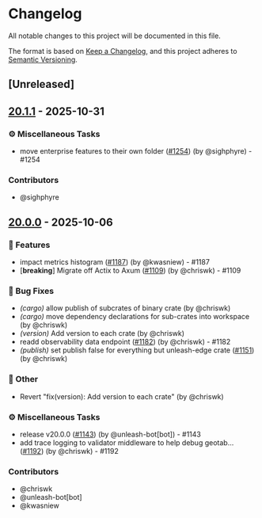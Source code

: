 # Changelog

All notable changes to this project will be documented in this file.

The format is based on [Keep a Changelog](https://keepachangelog.com/en/1.0.0/),
and this project adheres to [Semantic Versioning](https://semver.org/spec/v2.0.0.html).

## [Unreleased]

## [20.1.1](https://github.com/Unleash/unleash-edge/compare/unleash-edge-client-api-v20.1.0...unleash-edge-client-api-v20.1.1) - 2025-10-31

### ⚙️ Miscellaneous Tasks
- move enterprise features to their own folder ([#1254](https://github.com/unleash/unleash-edge/issues/1254)) (by @sighphyre) - #1254

### Contributors

* @sighphyre

## [20.0.0](https://github.com/Unleash/unleash-edge/releases/tag/unleash-edge-client-api-v20.0.0) - 2025-10-06

### 🚀 Features
- impact metrics histogram ([#1187](https://github.com/unleash/unleash-edge/issues/1187)) (by @kwasniew) - #1187
- [**breaking**] Migrate off Actix to Axum ([#1109](https://github.com/unleash/unleash-edge/issues/1109)) (by @chriswk) - #1109

### 🐛 Bug Fixes
- *(cargo)* allow publish of subcrates of binary crate (by @chriswk)
- *(cargo)* move dependency declarations for sub-crates into workspace (by @chriswk)
- *(version)* Add version to each crate (by @chriswk)
- readd observability data endpoint ([#1182](https://github.com/unleash/unleash-edge/issues/1182)) (by @chriswk) - #1182
- *(publish)* set publish false for everything but unleash-edge crate ([#1151](https://github.com/unleash/unleash-edge/issues/1151)) (by @chriswk)

### 💼 Other
- Revert "fix(version): Add version to each crate" (by @chriswk)

### ⚙️ Miscellaneous Tasks
- release v20.0.0 ([#1143](https://github.com/unleash/unleash-edge/issues/1143)) (by @unleash-bot[bot]) - #1143
- add trace logging to validator middleware to help debug geotab… ([#1192](https://github.com/unleash/unleash-edge/issues/1192)) (by @chriswk) - #1192

### Contributors

* @chriswk
* @unleash-bot[bot]
* @kwasniew
